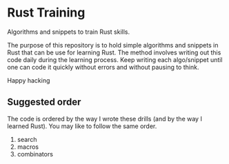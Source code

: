 Rust Training
=============

Algorithms and snippets to train Rust skills.

The purpose of this repository is to hold simple algorithms and snippets in Rust
that can be use for learning Rust.  The method involves writing out this code
daily during the learning process.  Keep writing each algo/snippet until one can
code it quickly without errors and without pausing to think.

Happy hacking

## Suggested order

The code is ordered by the way I wrote these drills (and by the way I learned
Rust).  You may like to follow the same order.

1. search
2. macros
3. combinators
